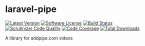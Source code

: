 # laravel-pipe
[![Latest Version](https://img.shields.io/github/release/zenapply/laravel-pipe.svg?style=flat-square)](https://github.com/zenapply/laravel-pipe/releases)
[![Software License](https://img.shields.io/badge/license-MIT-brightgreen.svg?style=flat-square)](LICENSE.md)
[![Build Status](https://travis-ci.org/zenapply/laravel-pipe.svg?branch=master)](https://travis-ci.org/zenapply/laravel-pipe)
[![Scrutinizer Code Quality](https://scrutinizer-ci.com/g/zenapply/laravel-pipe/badges/quality-score.png?b=master)](https://scrutinizer-ci.com/g/zenapply/laravel-pipe/?branch=master)
[![Code Coverage](https://scrutinizer-ci.com/g/zenapply/laravel-pipe/badges/coverage.png?b=master)](https://scrutinizer-ci.com/g/zenapply/laravel-pipe/?branch=master)
[![Total Downloads](https://img.shields.io/packagist/dt/zenapply/laravel-pipe.svg?style=flat-square)](https://packagist.org/packages/zenapply/laravel-pipe)

A library for addpipe.com videos
